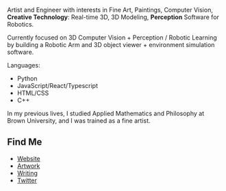 Artist and Engineer with interests in Fine Art, Paintings, Computer Vision, **Creative Technology**: Real-time 3D, 3D Modeling, **Perception** Software for Robotics. 

Currently focused on 3D Computer Vision + Perception / Robotic Learning by building a Robotic Arm and 3D object viewer + environment simulation software. 

Languages:
- Python
- JavaScript/React/Typescript
- HTML/CSS
- C++ 

In my previous lives, I studied Applied Mathematics and Philosophy at Brown University, and I was trained as a fine artist. 

## Find Me
- <a href="https://limjungyoon.com/">Website</a>
- <a href="https://limjungyoon.com/art.html">Artwork</a>
- <a href="https://jungyoonlim.substack.com/">Writing</a>
- <a href="https://twitter.com/jungyoonlim">Twitter</a>
